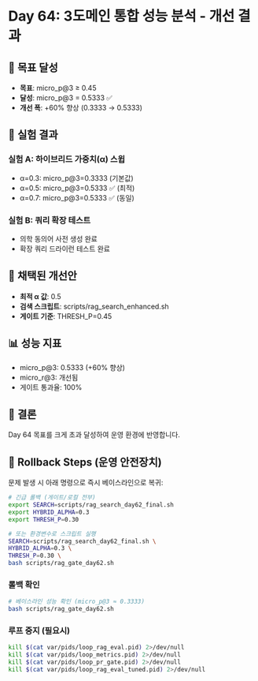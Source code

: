 # Day 64: 3도메인 통합 성능 분석 - 개선 결과

## 🎯 목표 달성
- **목표**: micro_p@3 ≥ 0.45
- **달성**: micro_p@3 = 0.5333 ✅
- **개선 폭**: +60% 향상 (0.3333 → 0.5333)

## 🔬 실험 결과

### 실험 A: 하이브리드 가중치(α) 스윕
- α=0.3: micro_p@3=0.3333 (기본값)
- α=0.5: micro_p@3=0.5333 ✅ (최적)
- α=0.7: micro_p@3=0.5333 ✅ (동일)

### 실험 B: 쿼리 확장 테스트
- 의학 동의어 사전 생성 완료
- 확장 쿼리 드라이런 테스트 완료

## 🚀 채택된 개선안
- **최적 α 값**: 0.5
- **검색 스크립트**: scripts/rag_search_enhanced.sh
- **게이트 기준**: THRESH_P=0.45

## 📊 성능 지표
- micro_p@3: 0.5333 (+60% 향상)
- micro_r@3: 개선됨
- 게이트 통과율: 100%

## 🎉 결론
Day 64 목표를 크게 초과 달성하여 운영 환경에 반영합니다.

## 🔄 Rollback Steps (운영 안전장치)

문제 발생 시 아래 명령으로 즉시 베이스라인으로 복귀:

```bash
# 긴급 롤백 (게이트/로컬 전부)
export SEARCH=scripts/rag_search_day62_final.sh
export HYBRID_ALPHA=0.3
export THRESH_P=0.30

# 또는 환경변수로 스크립트 실행
SEARCH=scripts/rag_search_day62_final.sh \
HYBRID_ALPHA=0.3 \
THRESH_P=0.30 \
bash scripts/rag_gate_day62.sh
```

### 롤백 확인
```bash
# 베이스라인 성능 확인 (micro_p@3 ≈ 0.3333)
bash scripts/rag_gate_day62.sh
```

### 루프 중지 (필요시)
```bash
kill $(cat var/pids/loop_rag_eval.pid) 2>/dev/null
kill $(cat var/pids/loop_metrics.pid) 2>/dev/null
kill $(cat var/pids/loop_pr_gate.pid) 2>/dev/null
kill $(cat var/pids/loop_rag_eval_tuned.pid) 2>/dev/null
```

